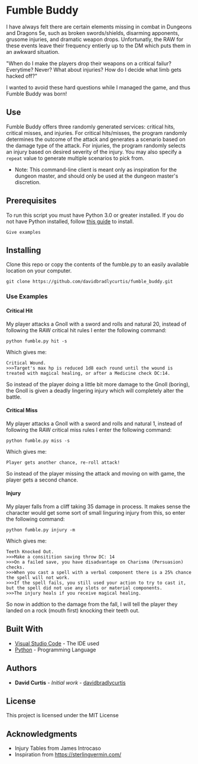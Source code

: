 # Fumble Buddy

I have always felt there are certain elements missing in combat in Dungeons and Dragons 5e, such as broken swords/shields, disarming apponents, grusome injuries, and dramatic weapon drops. Unfortunatly, the RAW for these events leave their frequency entierly up to the DM which puts them in an awkward situation. 

"When do I make the players drop their weapons on a critical failur? Everytime? Never? What about injuries? How do I decide what limb gets hacked off?"

I wanted to avoid these hard questions while I managed the game, and thus Fumble Buddy was born!

## Use
Fumble Buddy offers three randomly generated services: critical hits, critical misses, and injuries. For critical hits/misses, the program randomly determines the outcome of the attack and generates a scenario based on the damage type of the attack. For injuries, the program randomly selects an injury based on desired severity of the injury. You may also specify a ```repeat``` value to generate multiple scenarios to pick from.

* Note: This command-line client is meant only as inspiration for the dungeon master, and should only be used at the dungeon master's discretion.  

## Prerequisites

To run this script you must have Python 3.0 or greater installed. If you do not have Python installed, follow [this guide](https://www.tutorialdocs.com/tutorial/python3/setup-guide.html) to install.

```
Give examples
```

## Installing

Clone this repo or copy the contents of the fumble.py to an easily available location on your computer.

```
git clone https://github.com/davidbradlycurtis/fumble_buddy.git
```

### Use Examples
#### Critical Hit
My player attacks a Gnoll with a sword and rolls and natural 20, instead of following the RAW critical hit rules I enter the following command:

```
python fumble.py hit -s
```

Which gives me:
```
Critical Wound. 
>>>Target's max hp is reduced 1d8 each round until the wound is treated with magical healing, or after a Medicine check DC:14.
```

So instead of the player doing a little bit more damage to the Gnoll (boring), the Gnoll is given a deadly lingering injury which will completely alter the battle.

#### Critical Miss
My player attacks a Gnoll with a sword and rolls and natural 1, instead of following the RAW critical miss rules I enter the following command:

```
python fumble.py miss -s
```

Which gives me:
```
Player gets another chance, re-roll attack!
```

So instead of the player missing the attack and moving on with game, the player gets a second chance.

#### Injury
My player falls from a cliff taking 35 damage in process. It makes sense the character would get some sort of small linguring injury from this, so enter the following command:

```
python fumble.py injury -m
```

Which gives me:
```
Teeth Knocked Out.
>>>Make a consitition saving throw DC: 14
>>>On a failed save, you have disadvantage on Charisma (Persuasion) checks.
>>>When you cast a spell with a verbal component there is a 25% chance the spell will not work.
>>>If the spell fails, you still used your action to try to cast it, but the spell did not use any slots or material components.
>>>The injury heals if you receive magical healing.
```

So now in addtion to the damage from the fall, I will tell the player they landed on a rock (mouth first) knocking their teeth out.



## Built With

* [Visual Studio Code](https://code.visualstudio.com/) - The IDE used
* [Python](https://www.python.org/) - Programming Language


## Authors

* **David Curtis** - *Initial work* - [davidbradlycurtis](https://github.com/davidbradlycurtis)

## License

This project is licensed under the MIT License

## Acknowledgments

* Injury Tables from James Introcaso
* Inspiration from https://sterlingvermin.com/
